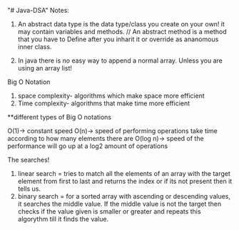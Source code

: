 "# Java-DSA" 
Notes:
1. An abstract data type is the data type/class you create on your own! it may contain variables and methods.
// An abstract method is a method that you have to Define after you inharit it or override as ananomous inner class.

2. In java there is no easy way to append a normal array. Unless you are using an array list!


Big O Notation
1) space complexity- algorithms which make space more efficient
2) Time complexity- algorithms that make time more efficient

**different types of Big O notations

O(1)-> constant speed
O(n)-> speed of performing operations take time according to how many elements there are
O(log n)-> speed of the performance will go up at a log2 amount of operations

The searches!
1) linear search = tries to match all the elements of an array with the target element from first to last and returns the index or if its not present then it tells us.
2) binary search = for a sorted array with ascending or descending values, it searches the middle value. If the middle value is not the target then checks if the value given is smaller or greater and repeats this algorythm till it finds the value.

